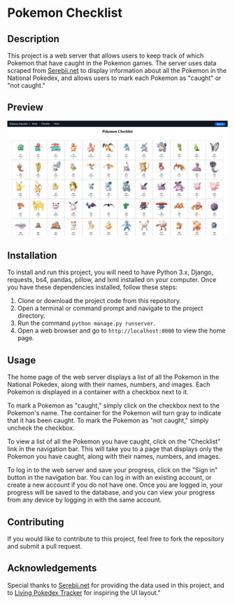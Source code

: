 # Pokemon Checklist
## Description
This project is a web server that allows users to keep track of which Pokemon that have caught in the Pokemon games. The server uses data scraped from [Serebii.net](https://serebii.net) to display information about all the Pokemon in the National Pokedex, and allows users to mark each Pokemon as "caught" or "not caught."

## Preview
![Preview](/checklist/static/img/sample.png)

## Installation
To install and run this project, you will need to have Python 3.x, Django, requests, bs4, pandas, pillow, and lxml installed on your computer. Once you have these dependencies installed, follow these steps:

1. Clone or download the project code from this repository.
2. Open a terminal or command prompt and navigate to the project directory.
3. Run the command `python manage.py runserver`.
4. Open a web browser and go to `http://localhost:8000` to view the home page.

## Usage
The home page of the web server displays a list of all the Pokemon in the National Pokedex, along with their names, numbers, and images. Each Pokemon is displayed in a container with a checkbox next to it.

To mark a Pokemon as "caught," simply click on the checkbox next to the Pokemon's name. The container for the Pokemon will turn gray to indicate that it has been caught. To mark the Pokemon as "not caught," simply uncheck the checkbox.

To view a list of all the Pokemon you have caught, click on the "Checklist" link in the navigation bar. This will take you to a page that displays only the Pokemon you have caught, along with their names, numbers, and images.

To log in to the web server and save your progress, click on the "Sign in" button in the navigation bar. You can log in with an existing account, or create a new account if you do not have one. Once you are logged in, your progress will be saved to the database, and you can view your progress from any device by logging in with the same account.

## Contributing
If you would like to contribute to this project, feel free to fork the repository and submit a pull request.

## Acknowledgements
Special thanks to [Serebii.net](https://serebii.net) for providing the data used in this project, and to [Living Pokedex Tracker](https://pokedexapp.net/) for inspiring the UI layout."
